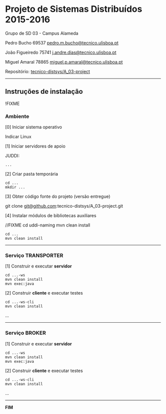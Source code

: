 # Projeto de Sistemas Distribuídos 2015-2016 #

Grupo de SD 03 - Campus Alameda

Pedro Bucho 69537 pedro.m.bucho@tecnico.ulisboa.pt

João Figueiredo 75741 j.andre.dias@tecnico.ulisboa.pt

Miguel Amaral 78865 miguel.p.amaral@tecnico.ulisboa.pt


Repositório:
[tecnico-distsys/A_03-project](https://github.com/tecnico-distsys/A_03-project/)

-------------------------------------------------------------------------------

## Instruções de instalação 

!FIXME

### Ambiente

[0] Iniciar sistema operativo

Indicar Linux

[1] Iniciar servidores de apoio

JUDDI:
```
...
```
[2] Criar pasta temporária

```
cd ...
mkdir ...
```


[3] Obter código fonte do projeto (versão entregue)

git clone git@github.com:tecnico-distsys/A_03-project.git 

[4] Instalar módulos de bibliotecas auxiliares

//FIXME
cd uddi-naming
mvn clean install

```
cd ...
mvn clean install
```


-------------------------------------------------------------------------------

### Serviço TRANSPORTER

[1] Construir e executar **servidor**

```
cd ...-ws
mvn clean install
mvn exec:java
```

[2] Construir **cliente** e executar testes

```
cd ...-ws-cli
mvn clean install
```

...


-------------------------------------------------------------------------------

### Serviço BROKER

[1] Construir e executar **servidor**

```
cd ...-ws
mvn clean install
mvn exec:java
```


[2] Construir **cliente** e executar testes

```
cd ...-ws-cli
mvn clean install
```

...

-------------------------------------------------------------------------------
**FIM**
